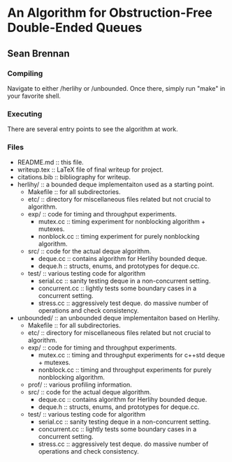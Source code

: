 An Algorithm for Obstruction-Free Double-Ended Queues
=====================================================
Sean Brennan
------------

### Compiling ###
Navigate to either /herlihy or /unbounded.
Once there, simply run "make" in your favorite shell.

### Executing ###
There are several entry points to see the algorithm at work.

### Files ###
* README.md :: this file.
* writeup.tex :: LaTeX file of final writeup for project.
* citations.bib :: bibliography for writeup.
* herlihy/ :: a bounded deque implementaiton used as a starting point.
    * Makefile :: for all subdirectories.
    * etc/ :: directory for miscellaneous files related but not crucial to algorithm.
    * exp/ :: code for timing and throughput experiments.
        * mutex.cc :: timing experiment for nonblocking algorithm + mutexes.
        * nonblock.cc :: timing experiment for purely nonblocking algorithm.
    * src/ :: code for the actual deque algorithm.
        * deque.cc :: contains algorithm for Herlihy bounded deque.
        * deque.h :: structs, enums, and prototypes for deque.cc.
    * test/ :: various testing code for algorithm
        * serial.cc :: sanity testing deque in a non-concurrent setting.
        * concurrent.cc :: lightly tests some boundary cases in a concurrent setting.
        * stress.cc :: aggressively test deque. do massive number of operations and check consistency.
* unbounded/ :: an unbounded deque implementaiton based on Herlihy.
    * Makefile :: for all subdirectories.
    * etc/ :: directory for miscellaneous files related but not crucial to algorithm.
    * exp/ :: code for timing and throughput experiments.
        * mutex.cc :: timing and throughput experiments for c++std deque + mutexes.
        * nonblock.cc :: timing and throughput experiments for purely nonblocking algorithm.
    * prof/ :: various profiling information.
    * src/ :: code for the actual deque algorithm.
        * deque.cc :: contains algorithm for Herlihy bounded deque.
        * deque.h :: structs, enums, and prototypes for deque.cc.
    * test/ :: various testing code for algorithm
        * serial.cc :: sanity testing deque in a non-concurrent setting.
        * concurrent.cc :: lightly tests some boundary cases in a concurrent setting.
        * stress.cc :: aggressively test deque. do massive number of operations and check consistency.